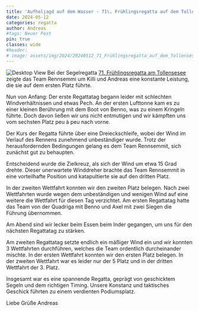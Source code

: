 ```yaml
---
title: 'Aufholjagd auf dem Wasser - 71\. Frühlingsregatta auf dem Tollensesee'
date: 2024-05-12
categories: regatta
author: Andreas
#tags: Neuer Post
pin: true
classes: wide
#header:
# image: assets/img/2024/20240512_71_Frühlingsregatta_auf_dem_Tollensesee
---
```

![Desktop View](/assets/img/2024/20240512_71_Frühlingsregatta_auf_dem_Tollensesee.jpg)
Bei der Segelregatta [71. Frühlingsregatta am Tollensesee](https://www.svnb.de) zeigte das Team Rennsemmi um Killi und Andreas eine konstante Leistung, die sie auf dem ersten Platz führte.

Nun von Anfang: 
Der erste Regattatag begann leider mit schlechten Windverhältnissen und etwas Pech. An der ersten Lufttonne kam es zu einer kleinen Berührung mit dem Boot von Benno, was zu einem Kringeln führte. Doch davon ließen wir uns nicht entmutigen und wir kämpften uns vom sechsten Platz peu à peu nach vorne.

Der Kurs der Regatta führte über eine Dreieckschleife, wobei der Wind im Verlauf des Rennens zunehmend unbeständiger wurde. Trotz der herausfordernden Bedingungen gelang es dem Team Rennsemmit, sich zunächst gut zu behaupten.

Entscheidend wurde die Zielkreuz, als sich der Wind um etwa 15 Grad drehte. Dieser unerwartete Winddreher brachte das Team Rennsemmit in eine vorteilhafte Position und katapultierte sie auf den dritten Platz.

In der zweiten Wettfahrt konnten wir den zweiten Platz belegen. Nach zwei Wettfahrten wurde wegen dem unbeständigen und wenigen Wind auf eine weitere die Wettfahrt für diesen Tag verzichtet. Am ersten Regattatag hatte das Team von der Quadriga mit Benno und Axel mit zwei Siegen die Führung übernommen.

Am Abend sind wir lecker beim Essen beim Inder gegangen, um uns für den nächsten Regattatag zu stärken.

Am zweiten Regattatag setzte endlich ein mäßiger Wind ein und wir konnten 3 Wettfahrten durchführen, welches die Team ordentlich durcheinander mischte. In der ersten Wettfahrt konnten wir den ersten Platz belegen. In der zweiten Wettfahrt war es leider nur der 5 Platz und in der dritten Wettfahrt der 3. Platz.   

Insgesamt war es eine spannende Regatta, geprägt von geschicktem Segeln und dem richtigen Timing. Unsere Konstanz und taktisches Geschick führten zu einem verdienten Podiumsplatz.

Liebe Grüße Andreas

[SVN]: https://www.svnb.de "Segelverein Neubrandenburg e.V."

